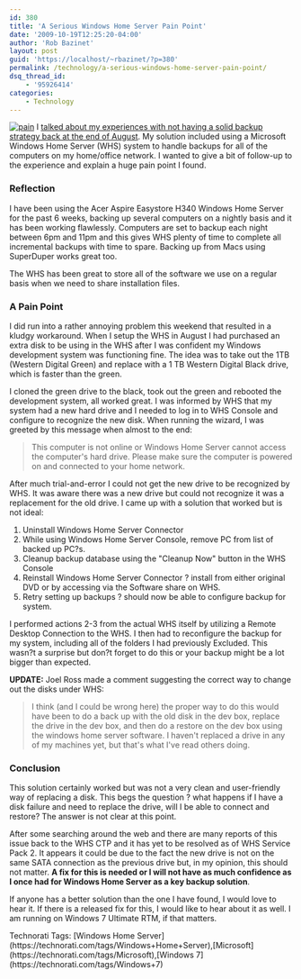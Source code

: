 ```yaml
---
id: 380
title: 'A Serious Windows Home Server Pain Point'
date: '2009-10-19T12:25:20-04:00'
author: 'Rob Bazinet'
layout: post
guid: 'https://localhost/~rbazinet/?p=380'
permalink: /technology/a-serious-windows-home-server-pain-point/
dsq_thread_id:
    - '95926414'
categories:
    - Technology
---
```


[![pain](https://accidentaltechnologist.com/files/media/image/WindowsLiveWriter/WindowsHomeServerPainPoint_9B8B/pain_thumb.jpg "pain")](https://accidentaltechnologist.com/files/media/image/WindowsLiveWriter/WindowsHomeServerPainPoint_9B8B/pain_2.jpg) I [talked about my experiences with not having a solid backup strategy back at the end of August](https://accidentaltechnologist.com/technology/when-neglecting-backups-becomes-costly/). My solution included using a Microsoft Windows Home Server (WHS) system to handle backups for all of the computers on my home/office network. I wanted to give a bit of follow-up to the experience and explain a huge pain point I found.

### Reflection

I have been using the Acer Aspire Easystore H340 Windows Home Server for the past 6 weeks, backing up several computers on a nightly basis and it has been working flawlessly. Computers are set to backup each night between 6pm and 11pm and this gives WHS plenty of time to complete all incremental backups with time to spare. Backing up from Macs using SuperDuper works great too.

The WHS has been great to store all of the software we use on a regular basis when we need to share installation files.

### A Pain Point

I did run into a rather annoying problem this weekend that resulted in a kludgy workaround. When I setup the WHS in August I had purchased an extra disk to be using in the WHS after I was confident my Windows development system was functioning fine. The idea was to take out the 1TB (Western Digital Green) and replace with a 1 TB Western Digital Black drive, which is faster than the green.

I cloned the green drive to the black, took out the green and rebooted the development system, all worked great. I was informed by WHS that my system had a new hard drive and I needed to log in to WHS Console and configure to recognize the new disk. When running the wizard, I was greeted by this message when almost to the end:

> This computer is not online or Windows Home Server cannot access the computer's hard drive. Please make sure the computer is powered on and connected to your home network.

After much trial-and-error I could not get the new drive to be recognized by WHS. It was aware there was a new drive but could not recognize it was a replacement for the old drive. I came up with a solution that worked but is not ideal:

1. Uninstall Windows Home Server Connector
2. While using Windows Home Server Console, remove PC from list of backed up PC?s.
3. Cleanup backup database using the "Cleanup Now" button in the WHS Console
4. Reinstall Windows Home Server Connector ? install from either original DVD or by accessing via the Software share on WHS.
5. Retry setting up backups ? should now be able to configure backup for system.
 
I performed actions 2-3 from the actual WHS itself by utilizing a Remote Desktop Connection to the WHS. I then had to reconfigure the backup for my system, including all of the folders I had previously Excluded. This wasn?t a surprise but don?t forget to do this or your backup might be a lot bigger than expected.

**UPDATE:** Joel Ross made a comment suggesting the correct way to change out the disks under WHS:

> I think (and I could be wrong here) the proper way to do this would have been to do a back up with the old disk in the dev box, replace the drive in the dev box, and then do a restore on the dev box using the windows home server software. I haven't replaced a drive in any of my machines yet, but that's what I've read others doing.

### Conclusion

This solution certainly worked but was not a very clean and user-friendly way of replacing a disk. This begs the question ? what happens if I have a disk failure and need to replace the drive, will I be able to connect and restore? The answer is not clear at this point.

After some searching around the web and there are many reports of this issue back to the WHS CTP and it has yet to be resolved as of WHS Service Pack 2. It appears it could be due to the fact the new drive is not on the same SATA connection as the previous drive but, in my opinion, this should not matter. **A fix for this is needed or I will not have as much confidence as I once had for Windows Home Server as a key backup solution**.

If anyone has a better solution than the one I have found, I would love to hear it. If there is a released fix for this, I would like to hear about it as well. I am running on Windows 7 Ultimate RTM, if that matters.

<div class="wlWriterEditableSmartContent" id="scid:0767317B-992E-4b12-91E0-4F059A8CECA8:f7a2c48d-8ec6-4ad3-b6ac-7cdd9cc0d4d5" style="padding-bottom: 0px; margin: 0px; padding-left: 0px; padding-right: 0px; display: inline; float: none; padding-top: 0px">Technorati Tags: [Windows Home Server](https://technorati.com/tags/Windows+Home+Server),[Microsoft](https://technorati.com/tags/Microsoft),[Windows 7](https://technorati.com/tags/Windows+7)</div>